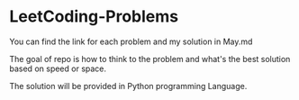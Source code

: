 # LeetCoding-Problems

 You can find the link for each problem and my solution in May.md
 
 The goal of repo is how to think to the problem and what's the best solution based on speed or space.

 The solution will be provided in Python programming Language. 
